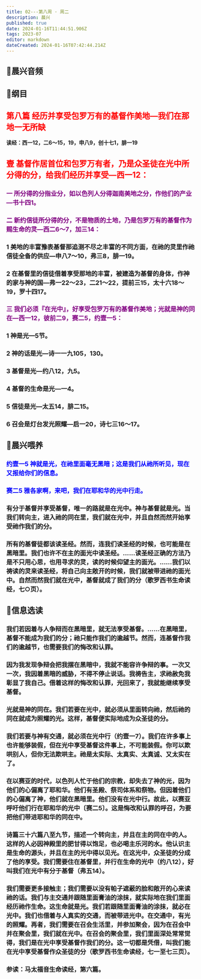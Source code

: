 ```yaml
---
title: 02---第八周 · 周二
description: 晨兴
published: true
date: 2024-01-16T11:44:51.906Z
tags: 2023-07
editor: markdown
dateCreated: 2024-01-16T07:42:44.214Z
---
```


## 🎵晨兴音频

## 📖纲目

## <font color=red>第八篇 经历并享受包罗万有的基督作美地—我们在那地一无所缺</font>

**读经：西一12，二6～15，19，申八9，创十七1，腓一19**

## <font color=red>壹 基督作居首位和包罗万有者，乃是众圣徒在光中所分得的分，给我们经历并享受—西一12：</font>

### <font color=purple> 一 所分得的分指业分，如以色列人分得迦南美地之分，作他们的产业—书十四1。</font>

### <font color=purple> 二 新约信徒所分得的分，不是物质的土地，乃是包罗万有的基督作为赐生命的灵—西二6～7，加三14：</font>

### 1 美地的丰富豫表基督那追测不尽之丰富的不同方面，在祂的灵里作祂信徒全备的供应—申八7～10，弗三8，腓一19。

### 2 在基督里的信徒借着享受那地的丰富，被建造为基督的身体，作神的家与神的国—弗一22～23，二21～22，提前三15，太十六18～19，罗十四17。

### <font color=purple> 三 我们必须『在光中』，好享受包罗万有的基督作美地；光就是神的同在—西一12，彼前二9，赛二5，约壹一5：</font>

### 1 神是光—5节。

### 2 神的话是光—诗一一九105，130。

### 3 基督是光—约八12，九5。

### 4 基督的生命是光—一4。

### 5 信徒是光—太五14，腓二15。

### 6 召会是灯台发光照耀—启一20，诗七三16～17。

## 📖晨兴喂养

### <font color=blue> 约壹一5    神就是光，在祂里面毫无黑暗；这是我们从祂所听见，现在又报给你们的信息。</font>

### <font color=blue> 赛二5    雅各家啊，来吧，我们在耶和华的光中行走。</font>

### 有分于基督并享受基督，唯一的路就是在光中。神与基督就是光。当我们转向主，进入祂的同在里，我们就在光中，并且自然而然开始享受祂作我们的分。

### 所有的基督徒都该读圣经。然而，连我们读圣经的时候，也可能是在黑暗里。我们也许不在主的面光中读圣经。……读圣经正确的方法乃是不只用心思，也用寻求的灵，读的时候仰望主的面光。……我们以祷读的灵来读圣经，将自己向主敞开的时候，我们就被带进祂的面光中。自然而然我们就在光中，基督就成了我们的分（歌罗西书生命读经，七○页）。

## 📖信息选读

### 我们若因着与人争辩而在黑暗里，就无法享受基督。……在黑暗里，基督不能成为我们的分；祂只能作我们的逾越节。然而，连基督作我们的逾越节，也需要我们的悔改和认罪。

### 因为我发现争辩会把我摆在黑暗中，我就不能容许争辩的事。一次又一次，我因着黑暗的威胁，不得不停止说话。我祷告主，求祂赦免我彰显了我自己。借着这样的悔改和认罪，光回来了，我就能继续享受基督。

### 光就是神的同在。我们若要在光中，就必须从里面转向祂，然后祂的同在就成为照耀的光。这样，基督便实际地成为众圣徒的分。

### 我们若要与神有交通，就必须在光中行（约壹一7）。我们在许多事上也许能够装假，但在光中享受基督这件事上，不可能装假。你可以欺哄别人，但你无法欺哄主。祂是太实际、太真实、太真诚、又太实在了。

### 在以赛亚的时代，以色列人忙于他们的宗教，却失去了神的光，因为他们的心偏离了耶和华。他们有圣殿、祭司体系和祭物。但因着他们的心偏离了神，他们就在黑暗里。他们没有在光中行。故此，以赛亚呼吁他们行在耶和华的光中〔赛二5〕。这是悔改和认罪的呼召，为要把他们带进耶和华的同在中。

### 诗篇三十六篇八至九节，描述一个转向主，并且在主的同在中的人。这样的人必因神殿里的肥甘得以饱足，也必喝主乐河的水。他认识主是生命的源头，并且在主的光中得以见光。在这光中，众圣徒的分成了他的享受。我们需要住在基督里，并行在生命的光中（约八12），好叫我们在光中有分于基督（弗五14）。

### 我们需要更多接触主；我们需要以没有帕子遮蔽的脸和敞开的心来读祂的话。我们与主交通并跟随里面膏油的涂抹，就实际地在我们里面经历祂作生命。这生命就是光。我们若跟随里面膏油的涂抹，就必在光中。我们也借着与人真实的交通，而被带进光中。在交通中，有光的照耀。再者，我们需要在召会生活里，并参加聚会，因为在召会中并在聚会里，我们就在光中。在召会的聚会里，我们里面深处常常觉得，我们是在光中享受基督作我们的分。这一切都是凭借，叫我们能在光中享受基督作众圣徒的分（歌罗西书生命读经，七一至七三页）。

### 参读：马太福音生命读经，第六篇。
<!-- Google tag (gtag.js) -->
<script async src="https://www.googletagmanager.com/gtag/js?id=G-1P8709Z16T"></script>
<script>
  window.dataLayer = window.dataLayer || [];
  function gtag(){dataLayer.push(arguments);}
  gtag('js', new Date());

  gtag('config', 'G-1P8709Z16T');
</script>